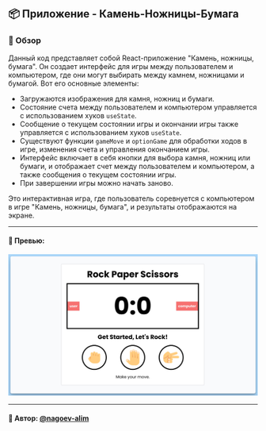 ## 📦 Приложение - Камень-Ножницы-Бумага

### 🚀 Обзор
Данный код представляет собой React-приложение "Камень, ножницы, бумага". Он создает интерфейс для игры между пользователем и компьютером, где они могут выбирать между камнем, ножницами и бумагой. Вот его основные элементы:

- Загружаются изображения для камня, ножниц и бумаги.
- Состояние счета между пользователем и компьютером управляется с использованием хуков `useState`.
- Сообщение о текущем состоянии игры и окончании игры также управляется с использованием хуков `useState`.
- Существуют функции `gameMove` и `optionGame` для обработки ходов в игре, изменения счета и управления окончанием игры.
- Интерфейс включает в себя кнопки для выбора камня, ножниц или бумаги, и отображает счет между пользователем и компьютером, а также сообщения о текущем состоянии игры.
- При завершении игры можно начать заново.

Это интерактивная игра, где пользователь соревнуется с компьютером в игре "Камень, ножницы, бумага", и результаты отображаются на экране.

---
#### 🌄 Превью:
![Превью](public/images/preview.jpg)


-----
#### 🙌 Автор: [@nagoev-alim](https://github.com/nagoev-alim)

